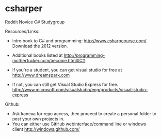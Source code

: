 csharper
========

Reddit Novice C# Studygroup


Resources/Links:
*  Intro book to C# and programming: http://www.csharpcourse.com/
   Download the 2012 version.

*  Additional books listed at http://programming-motherfucker.com/become.html#C#

*  If you're a student, you can get visual studio for free at http://www.dreamspark.com
*  If not, you can still get Visual Studio Express for free. http://www.microsoft.com/visualstudio/eng/products/visual-studio-express


Github:

*  Ask kaneua for repo access, then proceed to create a personal folder to post your own projects in.
*  You can either use GitHub webinterface/command line or windows client http://windows.github.com/
